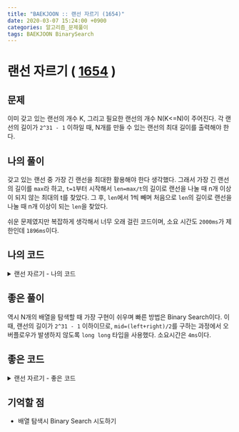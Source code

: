 ```yaml
---
title: "BAEKJOON :: 랜선 자르기 (1654)"
date: 2020-03-07 15:24:00 +0900
categories: 알고리즘_문제풀이 
tags: BAEKJOON BinarySearch
---
```


# 랜선 자르기 ( [1654](https://www.acmicpc.net/problem/1654) )

## 문제
이미 갖고 있는 랜선의 개수 K, 그리고 필요한 랜선의 개수 N(K<=N)이 주어진다. 각 랜선의 길이가 `2^31 - 1` 이하일 때, N개를 만들 수 있는 랜선의 최대 길이를 출력해야 한다.

## 나의 풀이
갖고 있는 랜선 중 가장 긴 랜선을 최대한 활용해야 한다 생각했다. 그래서 가장 긴 랜선의 길이를 `max`라 하고, `t=1`부터 시작해서 `len=max/t`의 길이로 랜선을 나눌 때 n개 이상이 되지 않는 최대의 t를 찾았다. 그 후, `len`에서 1씩 빼며 처음으로 `len`의 길이로 랜선을 나눌 때 n개 이상이 되는 `len`을 찾았다.  

쉬운 문제였지만 복잡하게 생각해서 너무 오래 걸린 코드이며, 소요 시간도 `2000ms`가 제한인데 `1896ms`이다. 
  
## 나의 코드

<details>
<summary>랜선 자르기 - 나의 코드 </summary>
<div markdown="1">

  
```
#include <bits/stdc++.h>
using namespace std;
int main() {
    int k,n,t=0;
    cin>>k>>n;
    vector<int> len;
    for (int i=0;i<k;i++)
    {
        int temp;
        cin>>temp;
        len.push_back(temp);
    }
    sort(len.begin(),len.end());
    int op=1;
    while(true) {
        int sum=0, tar=len[k-1]/op;
        for (int i=0;i<k;i++) {
            sum+=len[i]/tar;
        }
        if(sum>=n) break;
        else op++;
    }
    if(op==1) {
        cout<<len[k-1];
        return 0;
    }
    op=len[k-1]/(op-1);
    while(true) {
        int sum=0;
        for (int i=0;i<k;i++) {
            sum+=len[i]/(op);
        }
        if(sum>=n) break;
        else op--;
    }
    cout<<op;
}

```
</div>
</details>

## 좋은 풀이
역시 N개의 배열을 탐색할 때 가장 구현이 쉬우며 빠른 방법은 Binary Search이다. 이 때, 랜선의 길이가 `2^31 - 1` 이하이므로, `mid=(left+right)/2`를 구하는 과정에서 오버플로우가 발생하지 않도록 `long long` 타입을 사용했다. 소요시간은 `4ms`이다.
  
## 좋은 코드

<details>
<summary>랜선 자르기 - 좋은 코드 </summary>
<div markdown="1">

  
```
#include <bits/stdc++.h>
using namespace std;
int l[10000];
int n,k;
bool chk(int x) {
    long long s=0;
    for(int i=0;i<k;i++) s+=(long long)(l[i]/x);
    return s>=n;
}
int main() {
    int maxV=0;
    scanf("%d %d\n",&k,&n);
    for(int i=0;i<k;i++)
    {
        scanf("%d\n",&l[i]);
        maxV=max(maxV,l[i]);
    }
    long long left=1,right=maxV;
    int ret=0;
    while(left<=right) {
        long long mid=(left+right+1)/2;
        if(chk(mid)) {
            if(ret<mid) ret=mid;
            left=mid+1;
        } else {
            right=mid-1;
        }
    }
    printf("%d",ret);
}


```
</div>
</details>

## 기억할 점
- 배열 탐색시 Binary Search 시도하기